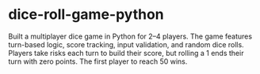 # dice-roll-game-python
Built a multiplayer dice game in Python for 2–4 players. The game features turn-based logic, score tracking, input validation, and random dice rolls. Players take risks each turn to build their score, but rolling a 1 ends their turn with zero points. The first player to reach 50 wins.
